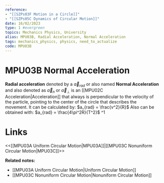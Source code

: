 ```yaml
---
reference:
- "[[SZPs03F Motion in a Circle]]"
- "[[SZPs05C Dynamics of Circular Motion]]"
date: 16/02/2023
type: 1 #evergreen
topics: Mechanics Physics, University
alias: MPU03B, Radial Acceleration, Normal Acceleration
tags: mechanics_physics, physics, need_to_actualize
code: MPU03B
---
```

# MPU03B Normal Acceleration

**Radial acceleration** denoted by a $\vec{a}_{rad}$ or also named **Normal Acceleration** and also denoted as $\vec{a}_n$ or $\vec{a}_\perp$ is an [[MPU02C Acceleration|Acceleration]] that always is perpendicular to the velocity of the particle, pointing to the center of the circle that describes the movement. It can be calculated by: $a_{rad} = \frac{v^2}{R}$
 Also can be obtained with: $a_{rad} = \frac{4\pi^2R}{T^2}$ ^1

# Links
<<[[MPU03A Uniform Circular Motion|MPU03A]]|[[MPU03C Nonuniform Circular Motion|MPU03C]]>>

**Related notes:**
- [[MPU03A Uniform Circular Motion|Uniform Circular Motion]]
- [[MPU03C Nonuniform Circular Motion|Nonuniform Circular Motion]]
